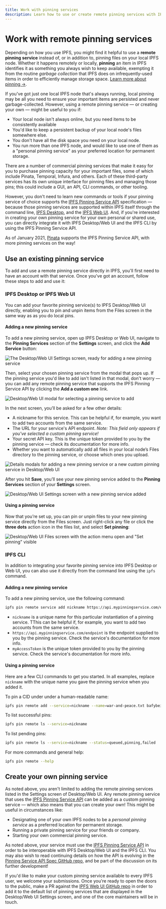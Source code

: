 ```yaml
---
title: Work with pinning services
description: Learn how to use or create remote pinning services with IPFS, the InterPlanetary File System.
---
```


# Work with remote pinning services

Depending on how you use IPFS, you might find it helpful to use a **remote pinning service** instead of, or in addition to, pinning files on your local IPFS node. Whether it happens remotely or locally, **pinning** an item in IPFS identifies it as something you always wish to keep available, exempting it from the routine _garbage collection_ that IPFS does on infrequently-used items in order to efficiently manage storage space. [Learn more about pinning →](/how-to/pin-files).

If you've got just one local IPFS node that's always running, local pinning may be all you need to ensure your important items are persisted and never garbage-collected. However, using a remote pinning service — or creating your own — might be useful to you if:

- Your local node isn't always online, but you need items to be consistently available
- You'd like to keep a persistent backup of your local node's files somewhere else.
- You don't have all the disk space you need on your local node.
- You run more than one IPFS node, and would like to use one of them as a "personal pinning service" as your preferred location for permanent storage.

There are a number of commercial pinning services that make it easy for you to purchase pinning capacity for your important files, some of which include Pinata, Temporal, Infura, and others. Each of these third-party services has its own unique interface for pinning files and managing those pins; this could include a GUI, an API, CLI commands, or other tooling.

However, you don't need to learn new commands or tools if your pinning service of choice supports the [IPFS Pinning Service API](https://ipfs.github.io/pinning-services-api-spec/) specification — because those pinning services are supported within IPFS itself through the command line, [IPFS Desktop](https://github.com/ipfs-shipyard/ipfs-desktop), and the [IPFS Web UI](https://github.com/ipfs-shipyard/ipfs-webui). And, if you're interested in creating your own pinning service for your own personal or shared use, you can directly integrate it with IPFS Desktop/Web UI and the IPFS CLI by using the IPFS Pinning Service API.

As of January 2021, [Pinata](https://pinata.cloud/) supports the IPFS Pinning Service API, with more pinning services on the way!

## Use an existing pinning service

To add and use a remote pinning service directly in IPFS, you'll first need to have an account with that service. Once you've got an account, follow these steps to add and use it:

### IPFS Desktop or IPFS Web UI

You can add your favorite pinning service(s) to IPFS Desktop/Web UI directly, enabling you to pin and unpin items from the Files screen in the same way as as you do local pins.

#### Adding a new pinning service

To add a new pinning service, open up IPFS Desktop or Web UI, navigate to the **Pinning Services** section of the **Settings** screen, and click the **Add Service** button:

![The Desktop/Web UI Settings screen, ready for adding a new pinning service](https://user-images.githubusercontent.com/1507828/102558464-b0c07700-408a-11eb-8ae4-cd30e3ce81fd.png)

Then, select your chosen pinning service from the modal that pops up. If the pinning service you'd like to add isn't listed in that modal, don't worry — you can add any remote pinning service that supports the IPFS Pinning Service API by clicking the **Add a custom one** link.

![Desktop/Web UI modal for selecting a pinning service to add](https://user-images.githubusercontent.com/1507828/102558471-b918b200-408a-11eb-9a28-b06d03f99121.png)

In the next screen, you’ll be asked for a few other details:

- A nickname for this service. This can be helpful if, for example, you want to add two accounts from the same service.
- The URL for your service's API endpoint. _Note: This field only appears if you've selected a custom pinning service!_
- Your secret API key. This is the unique token provided to you by the pinning service — check its documentation for more info.
- Whether you want to automatically add all files in your local node’s Files directory to the pinning service, or choose which ones you upload.

![Details modals for adding a new pinning service or a new custom pinning service in Desktop/Web UI](https://user-images.githubusercontent.com/1507828/102558910-ca15f300-408b-11eb-9fe3-742186c077c7.png)

After you hit **Save**, you’ll see your new pinning service added to the **Pinning Services** section of your **Settings** screen.

![Desktop/Web UI Settings screen with a new pinning service added](https://user-images.githubusercontent.com/1507828/102558530-db123480-408a-11eb-9e3b-58bbd59b2880.png)

#### Using a pinning service

Now that you’re set up, you can pin or unpin files to your new pinning service directly from the Files screen. Just right-click any file or click the **three dots** action icon in the files list, and select **Set pinning**:

![Desktop/Web UI Files screen with the action menu open and "Set pinning" visible](https://user-images.githubusercontent.com/1507828/102558546-e6656000-408a-11eb-97b8-5fdb060602d2.png)

### IPFS CLI

In addition to integrating your favorite pinning service into IPFS Desktop or Web UI, you can also use it directly from the command line using the `ipfs` command.

#### Adding a new pinning service

To add a new pinning service, use the following command:

```bash
ipfs pin remote service add nickname https://api.mypinningservice.com/endpoint myAccessToken
```

- `nickname` is a unique name for this particular instantiation of a pinning service. TThis can be helpful if, for example, you want to add two accounts from the same service.
- `https://api.mypinningservice.com/endpoint` is the endpoint supplied to you by the pinning service. Check the service's documentation for more info.
- `myAccessToken` is the unique token provided to you by the pinning service. Check the service's documentation for more info.

#### Using a pinning service

Here are a few CLI commands to get you started. In all examples, replace `nickname` with the unique name you gave the pinning service when you added it.

To pin a CID under under a human-readable name:

```bash
ipfs pin remote add --service=nickname --name=war-and-peace.txt bafybeib32tuqzs2wrc52rdt56cz73sqe3qu2deqdudssspnu4gbezmhig4
```

To list successful pins:

```bash
ipfs pin remote ls --service=nickname
```

To list pending pins:

```bash
ipfs pin remote ls --service=nickname --status=queued,pinning,failed
```

For more commands and general help:

```bash
ipfs pin remote --help
```

## Create your own pinning service

As noted above, you aren't limited to adding the remote pinning services listed in the Settings screen of Desktop/Web UI. Any remote pinning service that uses the [IPFS Pinning Service API](https://ipfs.github.io/pinning-services-api-spec) can be added as a custom pinning service — which also means that you can create your own! This might be useful in circumstances like:

- Designating one of your own IPFS nodes to be a _personal pinning service_ as a preferred location for permanent storage.
- Running a private pinning service for your friends or company.
- Starting your own commercial pinning service.

As noted above, your service must use the [IPFS Pinning Service API](https://ipfs.github.io/pinning-services-api-spec) in order to be interoperable with IPFS Desktop/Web UI and the IPFS CLI. You may also wish to read continuing details on how the API is evolving in the [Pinning Service API Spec GitHub repo](https://github.com/ipfs/pinning-services-api-spec), and be part of the discussion on its further development!

If you'd like to make your custom pinning service available to every IPFS user, we welcome your submissions. Once you're ready to open the doors to the public, make a PR against the [IPFS Web UI GitHub repo](https://github.com/ipfs-shipyard/ipfs-webui) in order to add it to the default list of pinning services that are displayed in the Desktop/Web UI Settings screen, and one of the core maintainers will be in touch.
